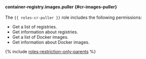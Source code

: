 #### container-registry.images.puller {#cr-images-puller}

The `{{ roles-cr-puller }}` role includes the following permissions:

- Get a list of registries.
- Get information about registries.
- Get a list of Docker images.
- Get information about Docker images.

{% include [roles-restriction-only-parents](iam/roles-restriction-only-parents.md) %}

